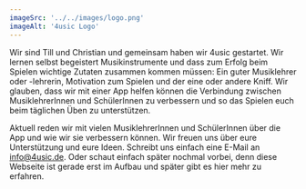 ```yaml
---
imageSrc: '../../images/logo.png'
imageAlt: '4usic Logo'
---
```


Wir sind Till und Christian und gemeinsam haben wir 4usic gestartet. Wir lernen selbst begeistert Musikinstrumente und dass zum Erfolg beim Spielen wichtige Zutaten zusammen kommen müssen: Ein guter Musiklehrer oder -lehrerin, Motivation zum Spielen und der eine oder andere Kniff. Wir glauben, dass wir mit einer App helfen können die Verbindung zwischen MusiklehrerInnen und SchülerInnen zu verbessern und so das Spielen euch beim täglichen Üben zu unterstützen.

Aktuell reden wir mit vielen MusiklehrerInnen und SchülerInnen über die App und wie wir sie verbessern können. Wir freuen uns über eure Unterstützung und eure Ideen. Schreibt uns einfach eine E-Mail an [info@4usic.de](mailto:info@4usic.de). Oder schaut einfach später nochmal vorbei, denn diese Webseite ist gerade erst im Aufbau und später gibt es hier mehr zu erfahren.
